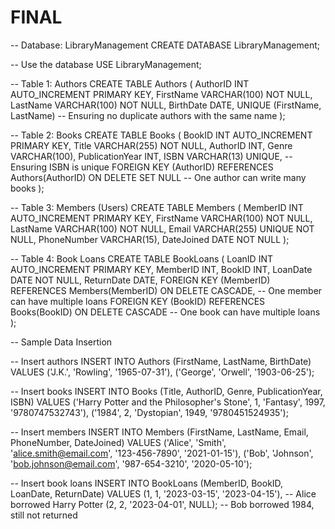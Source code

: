 # FINAL
-- Database: LibraryManagement
CREATE DATABASE LibraryManagement;

-- Use the database
USE LibraryManagement;

-- Table 1: Authors
CREATE TABLE Authors (
    AuthorID INT AUTO_INCREMENT PRIMARY KEY,
    FirstName VARCHAR(100) NOT NULL,
    LastName VARCHAR(100) NOT NULL,
    BirthDate DATE,
    UNIQUE (FirstName, LastName)  -- Ensuring no duplicate authors with the same name
);

-- Table 2: Books
CREATE TABLE Books (
    BookID INT AUTO_INCREMENT PRIMARY KEY,
    Title VARCHAR(255) NOT NULL,
    AuthorID INT,
    Genre VARCHAR(100),
    PublicationYear INT,
    ISBN VARCHAR(13) UNIQUE,  -- Ensuring ISBN is unique
    FOREIGN KEY (AuthorID) REFERENCES Authors(AuthorID) ON DELETE SET NULL -- One author can write many books
);

-- Table 3: Members (Users)
CREATE TABLE Members (
    MemberID INT AUTO_INCREMENT PRIMARY KEY,
    FirstName VARCHAR(100) NOT NULL,
    LastName VARCHAR(100) NOT NULL,
    Email VARCHAR(255) UNIQUE NOT NULL,
    PhoneNumber VARCHAR(15),
    DateJoined DATE NOT NULL
);

-- Table 4: Book Loans
CREATE TABLE BookLoans (
    LoanID INT AUTO_INCREMENT PRIMARY KEY,
    MemberID INT,
    BookID INT,
    LoanDate DATE NOT NULL,
    ReturnDate DATE,
    FOREIGN KEY (MemberID) REFERENCES Members(MemberID) ON DELETE CASCADE,  -- One member can have multiple loans
    FOREIGN KEY (BookID) REFERENCES Books(BookID) ON DELETE CASCADE  -- One book can have multiple loans
);

-- Sample Data Insertion

-- Insert authors
INSERT INTO Authors (FirstName, LastName, BirthDate) VALUES 
('J.K.', 'Rowling', '1965-07-31'),
('George', 'Orwell', '1903-06-25');

-- Insert books
INSERT INTO Books (Title, AuthorID, Genre, PublicationYear, ISBN) VALUES 
('Harry Potter and the Philosopher\'s Stone', 1, 'Fantasy', 1997, '9780747532743'),
('1984', 2, 'Dystopian', 1949, '9780451524935');

-- Insert members
INSERT INTO Members (FirstName, LastName, Email, PhoneNumber, DateJoined) VALUES
('Alice', 'Smith', 'alice.smith@email.com', '123-456-7890', '2021-01-15'),
('Bob', 'Johnson', 'bob.johnson@email.com', '987-654-3210', '2020-05-10');

-- Insert book loans
INSERT INTO BookLoans (MemberID, BookID, LoanDate, ReturnDate) VALUES
(1, 1, '2023-03-15', '2023-04-15'),  -- Alice borrowed Harry Potter
(2, 2, '2023-04-01', NULL);  -- Bob borrowed 1984, still not returned
